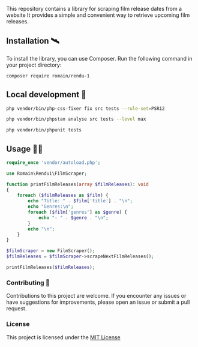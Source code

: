 This repository contains a library for scraping film release dates from a website
It provides a simple and convenient way to retrieve upcoming film releases.

## Installation 🛰️
To install the library, you can use Composer. Run the following command in your project directory:

```bash
composer require romain/rendu-1
```

## Local development 📡

```bash
php vendor/bin/php-css-fixer fix src tests --rule-set=PSR12
```

```bash
php vendor/bin/phpstan analyse src tests --level max
```

```bash
php vendor/bin/phpunit tests
```

## Usage 👨‍🚀

```php
require_once 'vendor/autoload.php';

use Romain\Rendu1\FilmScraper;

function printFilmReleases(array $filmReleases): void
{
    foreach ($filmReleases as $film) {
        echo "Title: " . $film['title'] . "\n";
        echo "Genres:\n";
        foreach ($film['genres'] as $genre) {
            echo "- " . $genre . "\n";
        }
        echo "\n";
    }
}

$filmScraper = new FilmScraper();
$filmReleases = $filmScraper->scrapeNextFilmReleases();

printFilmReleases($filmReleases);

```


### Contributing 💓
Contributions to this project are welcome.
If you encounter any issues or have suggestions for improvements, please open an issue or submit a pull request.

### License
This project is licensed under the [MIT License](https://opensource.org/licenses/MIT)
